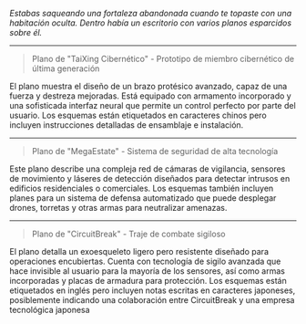 _Estabas saqueando una fortaleza abandonada cuando te topaste con una habitación oculta. Dentro había un escritorio con varios planos esparcidos sobre él._

---

> Plano de "TaiXing Cibernético" - Prototipo de miembro cibernético de última generación

El plano muestra el diseño de un brazo protésico avanzado, capaz de una fuerza y destreza mejoradas. Está equipado con armamento incorporado y una sofisticada interfaz neural que permite un control perfecto por parte del usuario. Los esquemas están etiquetados en caracteres chinos pero incluyen instrucciones detalladas de ensamblaje e instalación.

---

> Plano de "MegaEstate" - Sistema de seguridad de alta tecnología

Este plano describe una compleja red de cámaras de vigilancia, sensores de movimiento y láseres de detección diseñados para detectar intrusos en edificios residenciales o comerciales. Los esquemas también incluyen planes para un sistema de defensa automatizado que puede desplegar drones, torretas y otras armas para neutralizar amenazas.

---

> Plano de "CircuitBreak" - Traje de combate sigiloso

El plano detalla un exoesqueleto ligero pero resistente diseñado para operaciones encubiertas. Cuenta con tecnología de sigilo avanzada que hace invisible al usuario para la mayoría de los sensores, así como armas incorporadas y placas de armadura para protección. Los esquemas están etiquetados en inglés pero incluyen notas escritas en caracteres japoneses, posiblemente indicando una colaboración entre CircuitBreak y una empresa tecnológica japonesa
